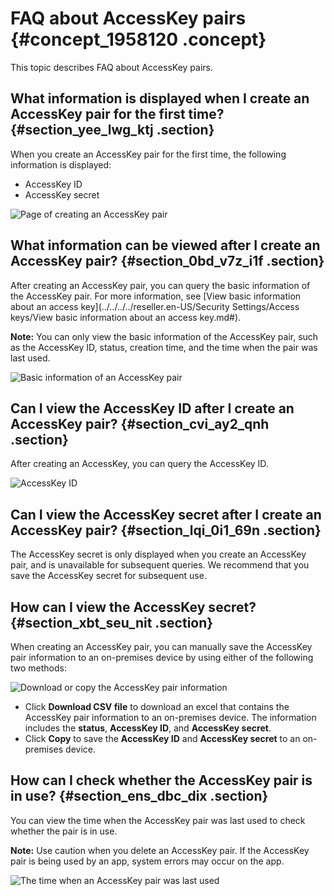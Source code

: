 # FAQ about AccessKey pairs {#concept_1958120 .concept}

This topic describes FAQ about AccessKey pairs.

## What information is displayed when I create an AccessKey pair for the first time? {#section_yee_lwg_ktj .section}

When you create an AccessKey pair for the first time, the following information is displayed:

-   AccessKey ID
-   AccessKey secret

![Page of creating an AccessKey pair](http://static-aliyun-doc.oss-cn-hangzhou.aliyuncs.com/assets/img/1553957/156870411858627_en-US.png)

## What information can be viewed after I create an AccessKey pair? {#section_0bd_v7z_i1f .section}

After creating an AccessKey pair, you can query the basic information of the AccessKey pair. For more information, see [View basic information about an access key](../../../../reseller.en-US/Security Settings/Access keys/View basic information about an access key.md#).

**Note:** You can only view the basic information of the AccessKey pair, such as the AccessKey ID, status, creation time, and the time when the pair was last used.

![Basic information of an AccessKey pair](http://static-aliyun-doc.oss-cn-hangzhou.aliyuncs.com/assets/img/1553957/156870411858617_en-US.png)

## Can I view the AccessKey ID after I create an AccessKey pair? {#section_cvi_ay2_qnh .section}

After creating an AccessKey, you can query the AccessKey ID.

![AccessKey ID](http://static-aliyun-doc.oss-cn-hangzhou.aliyuncs.com/assets/img/1553957/156870411858629_en-US.png)

## Can I view the AccessKey secret after I create an AccessKey pair? {#section_lqi_0i1_69n .section}

The AccessKey secret is only displayed when you create an AccessKey pair, and is unavailable for subsequent queries. We recommend that you save the AccessKey secret for subsequent use.

## How can I view the AccessKey secret? {#section_xbt_seu_nit .section}

When creating an AccessKey pair, you can manually save the AccessKey pair information to an on-premises device by using either of the following two methods:

![Download or copy the AccessKey pair information](http://static-aliyun-doc.oss-cn-hangzhou.aliyuncs.com/assets/img/1553957/156870411858616_en-US.png)

-   Click **Download CSV file** to download an excel that contains the AccessKey pair information to an on-premises device. The information includes the **status**, **AccessKey ID**, and **AccessKey secret**.
-   Click **Copy** to save the **AccessKey ID** and **AccessKey secret** to an on-premises device.

## How can I check whether the AccessKey pair is in use? {#section_ens_dbc_dix .section}

You can view the time when the AccessKey pair was last used to check whether the pair is in use.

**Note:** Use caution when you delete an AccessKey pair. If the AccessKey pair is being used by an app, system errors may occur on the app.

![The time when an AccessKey pair was last used](http://static-aliyun-doc.oss-cn-hangzhou.aliyuncs.com/assets/img/1553957/156870411858630_en-US.png)

